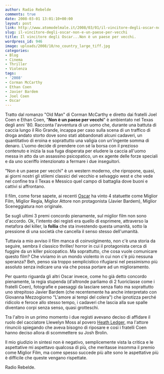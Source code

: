 ```yaml
---
author: Radio Rebelde
comments: true
date: 2008-03-01 13:01:10+00:00
layout: post
link: http://www.atomodelmale.it/2008/03/01/il-vincitore-degli-oscar-non-e-un-paese-per-vecchi/
slug: il-vincitore-degli-oscar-non-e-un-paese-per-vecchi
title: Il vincitore degli Oscar...Non è un paese per vecchi.
wordpress_id: 946
image: uploads/2008/10/no_country_large_tiff.jpg
categories:
- Blog
- Cinema
- Thriller
- Violenza
tags:
- '2008'
- Corman McCarthy
- Ethan Coen
- Javier Bardem
- Joel Coen
- Oscar
---
```


Tratto dal romanzo "Old Man" di Corman McCarthy e diretto dai fratelli  Joel Coen e Ethan Coen, "**Non è un paese per vecchi**" è ambientato nel Texas degli anni '80. Racconta  l'avventura di un uomo che, durante una battuta di caccia lungo il Rio Grande, incappa per caso sulla scena di un traffico di droga andato storto dove sono stati abbandonati alcuni cadaveri, un quantitativo di eroina e soprattutto una valigia con un'ingente somma di denaro. L'uomo decide di prendere con sé la borsa con il prezioso contenuto e inizia la sua fuga disperata per eludere la caccia all'uomo messa in atto da un assassino psicopatico, un ex agente delle forze speciali e da uno sceriffo intenzionato a fermare i due inseguitori.

"Non è un paese per vecchi" è un western moderno, che ripropone, quasi, ai giorni nostri gli stilemi classici del vecchio e selvaggio west e che vede nel confine tra il Texas e Messico quel campo di battaglia dove buoni e cattivi  si affrontano.

Il film, come forse sapete, ai recenti [Oscar](/2008/02/25/oscar-2008-i-vincitori/) ha vinto  4 statuette come Miglior Film, Miglior Regia, Miglior Attore non protagonista (Javier Bardem), Miglior Sceneggiatura non originale.

Se sugli ultimi 3 premi concordo pienamente, sul miglior film non sono d'accordo. Ok, l'intento dei registi era quello di esprimere, attraverso la metafora del killer, la **follia** che sta investendo questa umanità, sotto la pressione di una società che cancella  il senso stesso dell'umanità.

Tuttavia a mio avviso il film manca di coinvolgimento, non c'è una storia da seguire,  sembra il classico thriller/ horror  in cui il protagonista cerca di fuggire da un killer psicopatico. Ma soprattutto, che cosa vuole comunicare questo film? Che viviamo in un mondo violento in cui non c'è più nessuna speranza? Beh,  penso sia troppo semplicistico rifugiarsi nel pessimismo più assoluto senza indicare una via che possa portare ad un miglioramento.

Per quanto riguarda gli altri Oscar invece, come ho già detto concordo pienamente, la regia stupenda (d'altronde parliamo di 2 fuoriclasse  come i fratelli Coen), fotografie e paesaggi da lasciare senza fiato ma soprattutto uno strepitoso Javier Bardem (che recentemente ha anche interpretato con Giovanna Mezzogiorno "L'amore ai tempi del colera") che ipnotizza perché ridicolo e feroce allo stesso tempo, i cadaveri che lascia alla sue spalle diventano corpi senza senso, quasi grotteschi.

Tra l'altro  in un primo momento i due registi avevano deciso di affidare il ruolo del cacciatore Llewelyn Moss al povero [Heath Ledger](/2008/01/23/la-scomparsa-di-heath-ledger/), ma l'attore rinunciò spiegando che aveva bisogno di riposare e così i fratelli Coen hanno deciso allora di scommettere su Josh Brolin.

Il mio giudizio in sintesi non è negativo, semplicemente vista la critica e le aspettative mi aspettavo qualcosa di più, che meritasse insomma il premio come Miglior Film, ma come spesso succede più alte sono le aspettative più è difficile che queste vengano rispettate.

Radio Rebelde.
